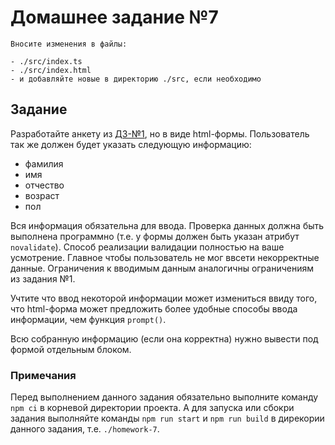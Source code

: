Домашнее задание №7
===================

```
Вносите изменения в файлы:

- ./src/index.ts
- ./src/index.html
- и добавляйте новые в директорию ./src, если необходимо
```

## Задание

Разработайте анкету из [ДЗ-№1](../homework-1), но в виде html-формы.
Пользователь так же должен будет указать следующую информацию:
- фамилия
- имя
- отчество
- возраст
- пол

Вся информация обязательна для ввода. Проверка данных должна быть выполнена программно (т.е. у формы должен быть указан атрибут `novalidate`).
Способ реализации валидации полностью на ваше усмотрение. Главное чтобы пользователь не мог ввсети некорректные данные. 
Ограничения к вводимым данным аналогичны ограничениям из задания №1.

Учтите что ввод некоторой информации может измениться ввиду того, что html-форма может предложить более удобные способы ввода информации, чем функция `prompt()`.

Всю собранную информацию (если она корректна) нужно вывести под формой отдельным блоком.

### Примечания

Перед выполнением данного задания обязательно выполните команду `npm ci` в корневой директории проекта.
А для запуска или сбокри задания выполняйте команды `npm run start` и `npm run build` в дирекории данного задания, т.е. `./homework-7`.

